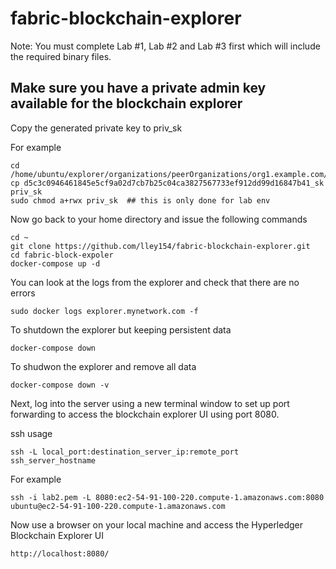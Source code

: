 # fabric-blockchain-explorer
Note: You must complete Lab #1, Lab #2 and Lab #3 first which will include the required binary files.

## Make sure you have a private admin key available for the blockchain explorer

Copy the generated private key to priv_sk

For example
```
cd /home/ubuntu/explorer/organizations/peerOrganizations/org1.example.com/users/Admin@org1.example.com/msp/keystore/
cp d5c3c0946461845e5cf9a02d7cb7b25c04ca3827567733ef912dd99d16847b41_sk priv_sk
sudo chmod a+rwx priv_sk  ## this is only done for lab env
```

Now go back to your home directory and issue the following commands
```
cd ~
git clone https://github.com/lley154/fabric-blockchain-explorer.git
cd fabric-block-expoler
docker-compose up -d
```
You can look at the logs from the explorer and check that there are no errors
```
sudo docker logs explorer.mynetwork.com -f
```

To shutdown the explorer but keeping persistent data
```
docker-compose down
```

To shudwon the explorer and remove all data
```
docker-compose down -v
```


Next, log into the server using a new terminal window to set up port forwarding to access the blockchain explorer UI using port 8080.

ssh usage
```
ssh -L local_port:destination_server_ip:remote_port ssh_server_hostname
```
For example
```
ssh -i lab2.pem -L 8080:ec2-54-91-100-220.compute-1.amazonaws.com:8080 ubuntu@ec2-54-91-100-220.compute-1.amazonaws.com
```
Now use a browser on your local machine and access the Hyperledger Blockchain Explorer UI
```
http://localhost:8080/
```

